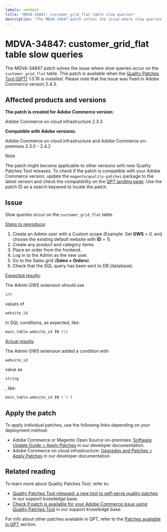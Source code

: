 ```yaml
---
labels: zendesk
title: "MDVA-34847: customer_grid_flat table slow queries"
description: "The MDVA-34847 patch solves the issue where slow queries occur on the `customer_grid_flat` table. This patch is available when the [Quality Patches Tool (QPT)](https://support.magento.com/hc/en-us/articles/360047139492) 1.0.16 is installed. Please note that the issue was fixed in Adobe Commerce version 2.4.3."
---
```


# MDVA-34847: customer_grid_flat table slow queries

The MDVA-34847 patch solves the issue where slow queries occur on the `customer_grid_flat` table. This patch is available when the [Quality Patches Tool (QPT)](https://support.magento.com/hc/en-us/articles/360047139492) 1.0.16 is installed. Please note that the issue was fixed in Adobe Commerce version 2.4.3.

## Affected products and versions

**The patch is created for Adobe Commerce version:**

Adobe Commerce on cloud infrastructure 2.3.3

**Compatible with Adobe versions:**

Adobe Commerce on cloud infrastructure and Adobe Commerce on-premises 2.3.0 - 2.4.2

>[!NOTE]
>
>The patch might become applicable to other versions with new Quality Patches Tool releases. To check if the patch is compatible with your Adobe Commerce version, update the `magento/quality-patches` package to the latest version and check the compatibility on the [QPT landing page](https://devdocs.magento.com/quality-patches/tool.html#patch-grid). Use the patch ID as a search keyword to locate the patch.

## Issue

Slow queries occur on the `customer_grid_flat` table.

<u>Steps to reproduce</u>:

1. Create an Admin user with a Custom scope (Example: Set **GWS** = *0,* and choose the existing default website with **ID** = *1*).
1. Create any product and category items.
1. Place an order from the frontend.
1. Log in to the Admin as the new user.
1. Go to the Sales grid (**Sales > Orders**).
1. Check that the SQL query has been sent to DB (database).

<u>Expected results</u>:

The Admin GWS extension should use

```sql
int
```

values of

```sql
website_id
```

in SQL conditions, as expected, like:

```sql
main_table.website_id IN (1)
```

<u>Actual results</u>:

The Admin GWS extension added a condition with

```sql
website_id
```

value as

```sql
string
```

, like:

```sql
main_table.website_id IN ('1')
```

## Apply the patch

To apply individual patches, use the following links depending on your deployment method:

* Adobe Commerce or Magento Open Source on-premises: [Software Update Guide > Apply Patches](https://devdocs.magento.com/guides/v2.4/comp-mgr/patching/mqp.html) in our developer documentation.
* Adobe Commerce on cloud infrastructure: [Upgrades and Patches > Apply Patches](https://devdocs.magento.com/cloud/project/project-patch.html) in our developer documentation.

## Related reading

To learn more about Quality Patches Tool, refer to:

* [Quality Patches Tool released: a new tool to self-serve quality patches](https://support.magento.com/hc/en-us/articles/360047139492) in our support knowledge base.
* [Check if patch is available for your Adobe Commerce issue using Quality Patches Tool](https://support.magento.com/hc/en-us/articles/360047125252) in our support knowledge base.

For info about other patches available in QPT, refer to the [Patches available in QPT](https://support.magento.com/hc/en-us/sections/360010506631-Patches-available-in-QPT-tool-) section.